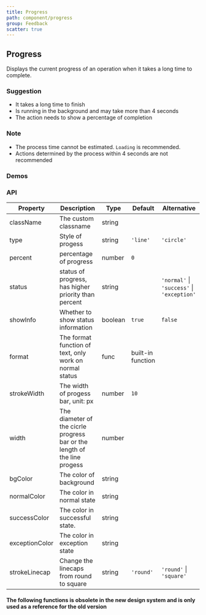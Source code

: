 ```yaml
---
title: Progress
path: component/progress
group: Feedback
scatter: true
---
```


## Progress

Displays the current progress of an operation when it takes a long time to complete.

### Suggestion

- It takes a long time to finish
- Is running in the background and may take more than 4 seconds
- The action needs to show a percentage of completion

### Note

- The process time cannot be estimated. `Loading` is recommended.
- Actions determined by the process within 4 seconds are not recommended

### Demos

<!-- demo-slot-1 -->
<!-- demo-slot-2 -->
<!-- demo-slot-3 -->
<!-- demo-slot-4 -->
<!-- demo-slot-5 -->
<!-- demo-slot-6 -->
<!-- demo-slot-7 -->

### API

| Property       | Description                                                               | Type    | Default           | Alternative                                |
| -------------- | ------------------------------------------------------------------------- | ------- | ----------------- | ------------------------------------------ |
| className      | The custom classname                                                      | string  |                   |                                            |
| type           | Style of progess                                                          | string  | `'line'`          | `'circle'`                                 |
| percent        | percentage of progress                                                    | number  | `0`               |                                            |
| status         | status of progress, has higher priority than percent                      | string  |                   | `'normal'` \| `'success'` \| `'exception'` |
| showInfo       | Whether to show status information                                        | boolean | `true`            | `false`                                    |
| format         | The format function of text, only work on normal status                   | func    | built-in function |                                            |
| strokeWidth    | The width of progess bar, unit: px                                        | number  | `10`              |                                            |
| width          | The diameter of the cicrle progress bar or the length of the line progess | number  |                   |                                            |
| bgColor        | The color of background                                                   | string  |                   |                                            |
| normalColor    | The color in normal state                                                 | string  |                   |                                            |
| successColor   | The color in successful state.                                            | string  |                   |                                            |
| exceptionColor | The color in exception state                                              | string  |                   |                                            |
| strokeLinecap  | Change the linecaps from round to square                                  | string  | `'round'`         | `'round'` \| `'square'`                    |

#### The following functions is obsolete in the new design system and is only used as a reference for the old version

<!-- demo-slot-9 -->
<!-- demo-slot-8 -->
